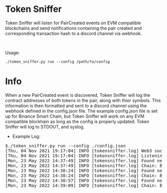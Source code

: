 
# Token Sniffer 

Token Sniffer will listen for PairCreated events on EVM compatible blockchains and send notifications containing the pair created and corresponding transaction hash to a discord channel via webhook.

<br>

Usage: <p>
    ```./token_sniffer.py run --config /path/to/config```

# Info

When a new PairCreated event is discovered, Token Sniffer will log the contract addresses of both tokens in the pair, along with thier symbols. This information is then formatted and sent to a discord channel using the webhook defined in the config.json file. The example config.json file is set up for Binance Smart Chain, but Token Sniffer will work on any EVM compatible blockhain as long as the config is properly updated. Token Sniffer will log to STDOUT, and syslog.


* Example Log:

<pre>
$./token_sniffer.py run --config ./config.json
[Thu, 04 Nov 2021 19:17:04] INFO [tokensniffer.log] Web3 successfully connected
[Thu, 04 Nov 2021 19:17:04] INFO [tokensniffer.log] Listening for new contracts                             
[Mon, 23 May 2022 14:37:49] INFO [tokensniffer.log] Found new token pair 0x6D7Ea6904fF1516E012Abc764902DF970946a324 - 0xbb4CdB9CBd36B01bD1cBaEBF2De08d9173bc095c
[Mon, 23 May 2022 14:37:49] INFO [tokensniffer.log] Chain: BSC | Pair: CC30-WBNB
[Mon, 23 May 2022 14:38:24] INFO [tokensniffer.log] Found new token pair 0x1621bEFE3830E7f61D0f62826d2464ae586939e6 - 0xbb4CdB9CBd36B01bD1cBaEBF2De08d9173bc095c
[Mon, 23 May 2022 14:38:24] INFO [tokensniffer.log] Chain: BSC | Pair: SleekInu-WBNB
[Mon, 23 May 2022 14:38:57] INFO [tokensniffer.log] Found new token pair 0x4ebb8510f622727a4a0138F22d04Eabe6AF21E28 - 0xbb4CdB9CBd36B01bD1cBaEBF2De08d9173bc095c
[Mon, 23 May 2022 14:39:09] INFO [tokensniffer.log] Chain: BSC | Pair: DOGEZILLA2.0-WBNB
</pre>

